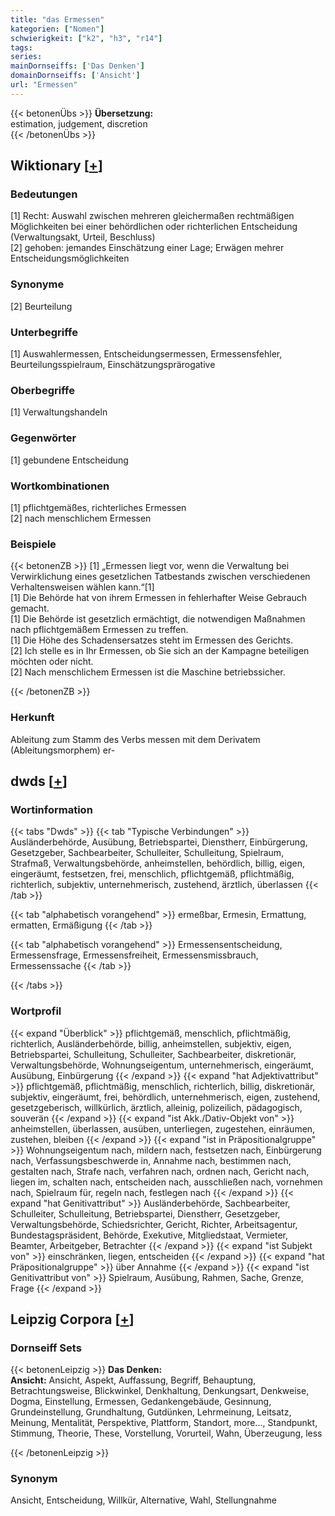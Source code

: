 ```yaml
---
title: "das Ermessen"
kategorien: ["Nomen"]
schwierigkeit: ["k2", "h3", "r14"]
tags:
series:
mainDornseiffs: ['Das Denken']
domainDornseiffs: ['Ansicht']
url: "Ermessen"
---
```


{{< betonenÜbs >}}
**Übersetzung:**  
estimation, judgement, discretion  
{{< /betonenÜbs >}}

## Wiktionary [[+](https://de.wiktionary.org/wiki/Ermessen)]

### Bedeutungen
[1] Recht: Auswahl zwischen mehreren gleichermaßen rechtmäßigen Möglichkeiten bei einer behördlichen oder richterlichen Entscheidung (Verwaltungsakt, Urteil, Beschluss)  
[2] gehoben: jemandes Einschätzung einer Lage; Erwägen mehrer Entscheidungsmöglichkeiten  

### Synonyme
[2] Beurteilung  

### Unterbegriffe
[1] Auswahlermessen, Entscheidungsermessen, Ermessensfehler, Beurteilungsspielraum, Einschätzungsprärogative  

### Oberbegriffe
[1] Verwaltungshandeln  

### Gegenwörter
[1] gebundene Entscheidung  

### Wortkombinationen
[1] pflichtgemäßes, richterliches Ermessen  
[2] nach menschlichem Ermessen  

### Beispiele
{{< betonenZB >}}
[1] „Ermessen liegt vor, wenn die Verwaltung bei Verwirklichung eines gesetzlichen Tatbestands zwischen verschiedenen Verhaltensweisen wählen kann.“[1]  
[1] Die Behörde hat von ihrem Ermessen in fehlerhafter Weise Gebrauch gemacht.  
[1] Die Behörde ist gesetzlich ermächtigt, die notwendigen Maßnahmen nach pflichtgemäßem Ermessen zu treffen.  
[1] Die Höhe des Schadensersatzes steht im Ermessen des Gerichts.  
[2] Ich stelle es in Ihr Ermessen, ob Sie sich an der Kampagne beteiligen möchten oder nicht.  
[2] Nach menschlichem Ermessen ist die Maschine betriebssicher.  

{{< /betonenZB >}}
### Herkunft
Ableitung zum Stamm des Verbs messen mit dem Derivatem (Ableitungsmorphem) er-  



## dwds [[+](https://www.dwds.de/wb/Ermessen)]

### Wortinformation
{{< tabs "Dwds" >}}
{{< tab "Typische Verbindungen" >}}
Ausländerbehörde, Ausübung, Betriebspartei, Dienstherr, Einbürgerung, Gesetzgeber, Sachbearbeiter, Schulleiter, Schulleitung, Spielraum, Strafmaß, Verwaltungsbehörde, anheimstellen, behördlich, billig, eigen, eingeräumt, festsetzen, frei, menschlich, pflichtgemäß, pflichtmäßig, richterlich, subjektiv, unternehmerisch, zustehend, ärztlich, überlassen
{{< /tab >}}

{{< tab "alphabetisch vorangehend" >}}
ermeßbar, Ermesin, Ermattung, ermatten, Ermäßigung
{{< /tab >}}

{{< tab "alphabetisch vorangehend" >}}
Ermessensentscheidung, Ermessensfrage, Ermessensfreiheit, Ermessensmissbrauch, Ermessenssache
{{< /tab >}}

{{< /tabs >}}

### Wortprofil
{{< expand "Überblick" >}} pflichtgemäß, menschlich, pflichtmäßig, richterlich, Ausländerbehörde, billig, anheimstellen, subjektiv, eigen, Betriebspartei, Schulleitung, Schulleiter, Sachbearbeiter, diskretionär, Verwaltungsbehörde, Wohnungseigentum, unternehmerisch, eingeräumt, Ausübung, Einbürgerung {{< /expand >}}
{{< expand "hat Adjektivattribut" >}} pflichtgemäß, pflichtmäßig, menschlich, richterlich, billig, diskretionär, subjektiv, eingeräumt, frei, behördlich, unternehmerisch, eigen, zustehend, gesetzgeberisch, willkürlich, ärztlich, alleinig, polizeilich, pädagogisch, souverän {{< /expand >}}
{{< expand "ist Akk./Dativ-Objekt von" >}} anheimstellen, überlassen, ausüben, unterliegen, zugestehen, einräumen, zustehen, bleiben {{< /expand >}}
{{< expand "ist in Präpositionalgruppe" >}} Wohnungseigentum nach, mildern nach, festsetzen nach, Einbürgerung nach, Verfassungsbeschwerde in, Annahme nach, bestimmen nach, gestalten nach, Strafe nach, verfahren nach, ordnen nach, Gericht nach, liegen im, schalten nach, entscheiden nach, ausschließen nach, vornehmen nach, Spielraum für, regeln nach, festlegen nach {{< /expand >}}
{{< expand "hat Genitivattribut" >}} Ausländerbehörde, Sachbearbeiter, Schulleiter, Schulleitung, Betriebspartei, Dienstherr, Gesetzgeber, Verwaltungsbehörde, Schiedsrichter, Gericht, Richter, Arbeitsagentur, Bundestagspräsident, Behörde, Exekutive, Mitgliedstaat, Vermieter, Beamter, Arbeitgeber, Betrachter {{< /expand >}}
{{< expand "ist Subjekt von" >}} einschränken, liegen, entscheiden {{< /expand >}}
{{< expand "hat Präpositionalgruppe" >}} über Annahme {{< /expand >}}
{{< expand "ist Genitivattribut von" >}} Spielraum, Ausübung, Rahmen, Sache, Grenze, Frage {{< /expand >}}

## Leipzig Corpora [[+](https://corpora.uni-leipzig.de/en/res?word=Ermessen&corpusId=deu_newscrawl-public_2018)]

### Dornseiff Sets
{{< betonenLeipzig >}}
**Das Denken:**  
**Ansicht:** Ansicht, Aspekt, Auffassung, Begriff, Behauptung, Betrachtungsweise, Blickwinkel, Denkhaltung, Denkungsart, Denkweise, Dogma, Einstellung, Ermessen, Gedankengebäude, Gesinnung, Grundeinstellung, Grundhaltung, Gutdünken, Lehrmeinung, Leitsatz, Meinung, Mentalität, Perspektive, Plattform, Standort, more..., Standpunkt, Stimmung, Theorie, These, Vorstellung, Vorurteil, Wahn, Überzeugung, less  

{{< /betonenLeipzig >}}

### Synonym
Ansicht, Entscheidung, Willkür, Alternative, Wahl, Stellungnahme

